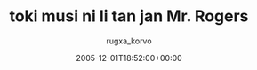 ---
title: 'toki musi ni li tan jan Mr. Rogers'
posts: 1
hash: 't453'
author: 'rugxa_korvo'
date: 2005-12-01T18:52:00+00:00
sources:
  - http://forums.tokipona.org/viewtopic.php%3Ft=453.html
---